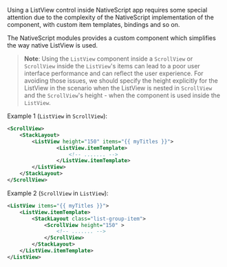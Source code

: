 Using a ListView control inside NativeScript app requires some special attention due to the complexity of the NativeScript implementation of the component, with custom item templates, bindings and so on.

The NativeScript modules provides a custom component which simplifies the way native ListView is used.

<snippet id='require-list-view'/>
<snippet id='require-list-view-ts'/>

> **Note**: Using the `ListView` component inside a `ScrollView` or `ScrollView` inside the `ListView`'s items can lead to a poor user interface performance and can reflect the user experience. For avoiding those issues, we should specify the height explicitly for the ListView in the scenario when the ListView is nested in `ScrollView` and the `ScrollView`'s height - when the component is used inside the `ListView`.

Example 1 (`ListView` in `ScrollView`):

``` XML
<ScrollView>
    <StackLayout>
        <ListView height="150" items="{{ myTitles }}">
                <ListView.itemTemplate>
                    <!-- ....... -->
                </ListView.itemTemplate>
        </ListView>
    </StackLayout>
</ScrollView>
```

Example 2 (`ScrollView` in `ListView`):

``` XML
<ListView items="{{ myTitles }}">
    <ListView.itemTemplate>
        <StackLayout class="list-group-item">
            <ScrollView height="150" >
                <!-- ....... -->
            </ScrollView>
        </StackLayout>
    </ListView.itemTemplate>
</ListView>
```
